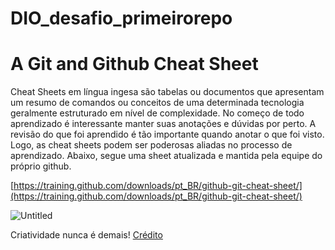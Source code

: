 # DIO_desafio_primeirorepo

# A Git and Github Cheat Sheet

Cheat Sheets em língua ingesa são tabelas ou documentos que apresentam um resumo de comandos ou conceitos de uma determinada tecnologia geralmente estruturado em nível de complexidade. 
No começo de todo aprendizado é interessante manter suas anotações e dúvidas por perto. 
A revisão do que foi aprendido é tão importante quando anotar o que foi visto. 
Logo, as cheat sheets podem ser poderosas aliadas no processo de aprendizado.
Abaixo, segue uma sheet atualizada e mantida pela equipe do próprio github.

[https://training.github.com/downloads/pt_BR/github-git-cheat-sheet/](https://training.github.com/downloads/pt_BR/github-git-cheat-sheet/)

![Untitled](https://s3-us-west-2.amazonaws.com/secure.notion-static.com/918295b8-d72a-4146-9222-25b98e5bc852/Untitled.png)

Criatividade nunca é demais!
[Crédito](https://www.google.com/url?sa=i&url=https%3A%2F%2Fwww.canecadodev.com%2Fcaneca-git-commads-cheat-sheet-preta&psig=AOvVaw2qR3AaGKxdGIo1tsyYT8UH&ust=1647959399953000&source=images&cd=vfe&ved=0CAsQjRxqFwoTCIiMiqu11_YCFQAAAAAdAAAAABAD)
